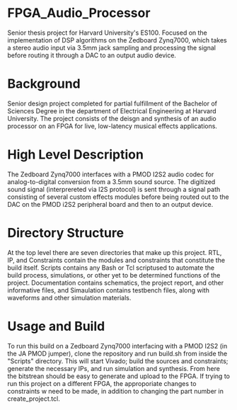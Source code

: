 # FPGA_Audio_Processor
Senior thesis project for Harvard University's ES100. Focused on the implementation of DSP algorithms on the Zedboard Zynq7000, which takes a stereo audio input via 3.5mm jack sampling and processing the signal before routing it through a DAC to an output audio device.

# Background
Senior design project completed for partial fulfillment of the Bachelor of Sciences Degree in the department of Electrical Engineering at Harvard University. The project consists of the deisgn and synthesis of an audio processor on an FPGA for live, low-latency musical effects applications.

# High Level Description
The Zedboard Zynq7000 interfaces with a PMOD I2S2 audio codec for analog-to-digital conversion from a 3.5mm sound source. The digitized sound signal (interprereted via I2S protocol) is sent through a signal path consisting of several custom effects modules before being routed out to the DAC on the PMOD i2S2 peripheral board and then to an output device.

# Directory Structure
At the top level there are seven directories that make up this project. RTL, IP, and Constraints contain the modules and constraints that constitute the build itself. Scripts contains any Bash or Tcl scriptused to automate the build process, simulations, or other yet to be determined functions of the project. Documentation contains schematics, the project report, and other informative files, and Simaulation contains testbench files, along with waveforms and other simulation materials.

# Usage and Build
To run this build on a Zedboard Zynq7000 interfacing with a PMOD I2S2 (in the JA PMOD jumper), clone the repository and run build.sh from inside the "Scripts" directory. This will start Vivado; build the sources and constraints; generate the necessary IPs, and run simulation and synthesis. From here the bitstrean should be easy to generate and upload to the FPGA. If trying to run this project on a different FPGA, the approporiate changes to constraints w need to be made, in addition to changing the part number in create_project.tcl.